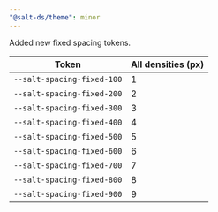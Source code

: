 ```yaml
---
"@salt-ds/theme": minor
---
```


Added new fixed spacing tokens.

| Token                      | All densities (px) |
| -------------------------- | ------------------ |
| `--salt-spacing-fixed-100` | 1                  |
| `--salt-spacing-fixed-200` | 2                  |
| `--salt-spacing-fixed-300` | 3                  |
| `--salt-spacing-fixed-400` | 4                  |
| `--salt-spacing-fixed-500` | 5                  |
| `--salt-spacing-fixed-600` | 6                  |
| `--salt-spacing-fixed-700` | 7                  |
| `--salt-spacing-fixed-800` | 8                  |
| `--salt-spacing-fixed-900` | 9                  |
